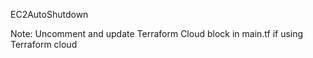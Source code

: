 EC2AutoShutdown

Note: Uncomment and update Terraform Cloud block in main.tf if using Terraform cloud